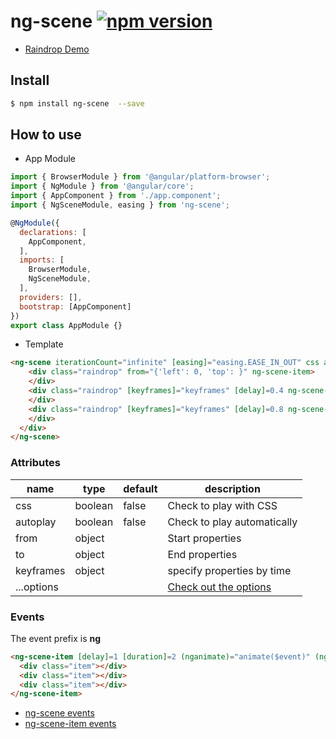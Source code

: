 # ng-scene [![npm version](https://badge.fury.io/js/ng-scene.svg)](https://badge.fury.io/js/ng-scene)

* [Raindrop Demo](https://codesandbox.io/s/6vmzwl9nvz)

## Install
```bash
$ npm install ng-scene  --save
```

## How to use
* App Module
```js
import { BrowserModule } from '@angular/platform-browser';
import { NgModule } from '@angular/core';
import { AppComponent } from './app.component';
import { NgSceneModule, easing } from 'ng-scene';

@NgModule({
  declarations: [
    AppComponent,
  ],
  imports: [
    BrowserModule,
    NgSceneModule,
  ],
  providers: [],
  bootstrap: [AppComponent]
})
export class AppModule {}
```
* Template
```html
<ng-scene iterationCount="infinite" [easing]="easing.EASE_IN_OUT" css autoplay>
    <div class="raindrop" from="{'left': 0, 'top': }" ng-scene-item>
    </div>
    <div class="raindrop" [keyframes]="keyframes" [delay]=0.4 ng-scene-item>
    </div>
    <div class="raindrop" [keyframes]="keyframes" [delay]=0.8 ng-scene-item>
    </div>
  </div>
</ng-scene>
```

### Attributes
|name|type|default|description|
|---|---|---|---|
|css|boolean|false|Check to play with CSS|
|autoplay|boolean|false|Check to play automatically|
|from|object||Start properties|
|to|object||End properties|
|keyframes|object||specify properties by time|
|...options|||[Check out the options](https://daybrush.github.io/scenejs/release/latest/doc/global.html#AnimatorOptions)|

### Events
The event prefix is **ng**
```html
<ng-scene-item [delay]=1 [duration]=2 (nganimate)="animate($event)" (ngplay)="play($event)" ngpaused="paused($event">
  <div class="item"></div>
  <div class="item"></div>
  <div class="item"></div>
</ng-scene-item>
```
* [ng-scene events](https://daybrush.github.io/scenejs/release/latest/doc/Scene.html#events)
* [ng-scene-item events](https://daybrush.github.io/scenejs/release/latest/doc/Scene.SceneItem.html#events)